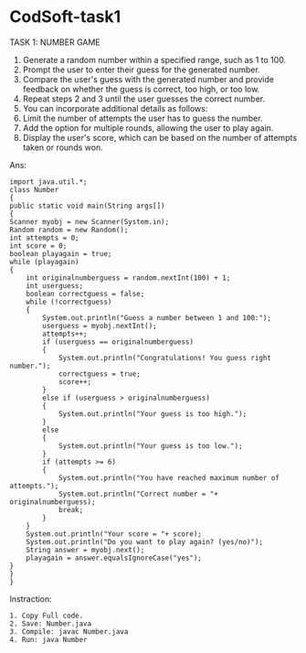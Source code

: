 # CodSoft-task1
TASK 1: NUMBER GAME

1.	Generate a random number within a specified range, such as 1 to 100.
2.	Prompt the user to enter their guess for the generated number.
3.	Compare the user's guess with the generated number and provide feedback on whether the guess is correct, too high, or too low.
4.	Repeat steps 2 and 3 until the user guesses the correct number.
5.	You can incorporate additional details as follows:
6.	Limit the number of attempts the user has to guess the number.
7.	Add the option for multiple rounds, allowing the user to play again.
8.	Display the user's score, which can be based on the number of attempts taken or rounds won.


Ans:

	import java.util.*;
	class Number
	{
	public static void main(String args[])
	{
    Scanner myobj = new Scanner(System.in);
    Random random = new Random();
    int attempts = 0;
    int score = 0;
    boolean playagain = true;
    while (playagain)
    {
        int originalnumberguess = random.nextInt(100) + 1;
        int userguess;
        boolean correctguess = false;
        while (!correctguess)
        {
            System.out.println("Guess a number between 1 and 100:");
            userguess = myobj.nextInt();
            attempts++;
            if (userguess == originalnumberguess)
            {
                System.out.println("Congratulations! You guess right number.");
                correctguess = true;
                score++;
            }
            else if (userguess > originalnumberguess)
            {
                System.out.println("Your guess is too high.");
            }
            else
            {
                System.out.println("Your guess is too low.");
            }
            if (attempts >= 6)
            {
                System.out.println("You have reached maximum number of attempts.");
                System.out.println("Correct number = "+ originalnumberguess);
                break;
            }
        }
        System.out.println("Your score = "+ score);
        System.out.println("Do you want to play again? (yes/no)");
        String answer = myobj.next();
        playagain = answer.equalsIgnoreCase("yes");
    }
	}
	}

Instraction:

 	1. Copy Full code.
 	2. Save: Number.java
 	3. Compile: javac Number.java
 	4. Run: java Number

